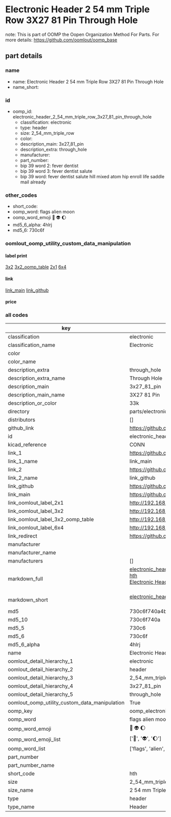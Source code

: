 # Electronic Header 2 54 mm Triple Row 3X27 81 Pin Through Hole  

note: This is part of OOMP the Oopen Organization Method For Parts. For more details: https://github.com/oomlout/oomp_base

##  part details
  







### name
* name: Electronic Header 2 54 mm Triple Row 3X27 81 Pin Through Hole
* name_short: 
### id
* oomp_id: electronic_header_2_54_mm_triple_row_3x27_81_pin_through_hole
  * classification: electronic
  * type: header
  * size: 2_54_mm_triple_row
  * color: 
  * description_main: 3x27_81_pin
  * description_extra: through_hole
  * manufacturer: 
  * part_number: 
  * bip 39 word 2: fever dentist
  * bip 39 word 3: fever dentist salute
  * bip 39 word: fever dentist salute hill mixed atom hip enroll life saddle mail already

### other_codes
* short_code: 
* oomp_word: flags alien moon
* oomp_word_emoji :flags: :alien: :moon:
* md5_6_alpha: 4hlrj
* md5_6: 730c6f






### oomlout_oomp_utility_custom_data_manipulation
#### label print
[3x2](http://192.168.1.245:1112/?label=oomp%204hlrj)
[3x2_oomp_table](http://192.168.1.108:1112/?label=oomp%204hlrj)
[2x1](http://192.168.1.242:1112/?label=oomp%204hlrj)
[6x4](http://192.168.1.55:1112/?label=oomp%204hlrj)    

#### link

[link_main](https://github.com/oomlout/oomlout_oomp_version_1_messy/tree/main/parts/electronic_header_2_54_mm_triple_row_3x27_81_pin_through_hole) [link_github](https://github.com/oomlout/oomlout_oomp_version_1_messy/tree/main/parts/electronic_header_2_54_mm_triple_row_3x27_81_pin_through_hole)                             

#### price







### all codes 
| key | value |  
| --- | --- |  
| classification | electronic |  
| classification_name | Electronic |  
| color |  |  
| color_name |  |  
| description_extra | through_hole |  
| description_extra_name | Through Hole |  
| description_main | 3x27_81_pin |  
| description_main_name | 3X27 81 Pin |  
| description_or_color | 33k |  
| directory | parts/electronic_header_2_54_mm_triple_row_3x27_81_pin_through_hole |  
| distributors | [] |  
| github_link | https://github.com/oomlout/oomlout_oomp_part_src/tree/main/parts/electronic_header_2_54_mm_triple_row_3x27_81_pin_through_hole |  
| id | electronic_header_2_54_mm_triple_row_3x27_81_pin_through_hole |  
| kicad_reference | CONN |  
| link_1 | https://github.com/oomlout/oomlout_oomp_version_1_messy/tree/main/parts/electronic_header_2_54_mm_triple_row_3x27_81_pin_through_hole |  
| link_1_name | link_main |  
| link_2 | https://github.com/oomlout/oomlout_oomp_version_1_messy/tree/main/parts/electronic_header_2_54_mm_triple_row_3x27_81_pin_through_hole |  
| link_2_name | link_github |  
| link_github | https://github.com/oomlout/oomlout_oomp_version_1_messy/tree/main/parts/electronic_header_2_54_mm_triple_row_3x27_81_pin_through_hole |  
| link_main | https://github.com/oomlout/oomlout_oomp_version_1_messy/tree/main/parts/electronic_header_2_54_mm_triple_row_3x27_81_pin_through_hole |  
| link_oomlout_label_2x1 | http://192.168.1.242:1112/?label=oomp%204hlrj |  
| link_oomlout_label_3x2 | http://192.168.1.245:1112/?label=oomp%204hlrj |  
| link_oomlout_label_3x2_oomp_table | http://192.168.1.108:1112/?label=oomp%204hlrj |  
| link_oomlout_label_6x4 | http://192.168.1.55:1112/?label=oomp%204hlrj |  
| link_redirect | https://github.com/oomlout/oomlout_oomp_version_1_messy/tree/main/parts/electronic_header_2_54_mm_triple_row_3x27_81_pin_through_hole |  
| manufacturer |  |  
| manufacturer_name |  |  
| manufacturers | [] |  
| markdown_full | [electronic_header_2_54_mm_triple_row_3x27_81_pin_through_hole](none)<br>[hth](none)<br>[Electronic Header 2 54 Mm Triple Row 3X27 81 Pin Through Hole](none)<br><br> |  
| markdown_short | [electronic_header_2_54_mm_triple_row_3x27_81_pin_through_hole](none)<br><br> |  
| md5 | 730c6f740a4b2d7c394716bb7d8ea2ab |  
| md5_10 | 730c6f740a |  
| md5_5 | 730c6 |  
| md5_6 | 730c6f |  
| md5_6_alpha | 4hlrj |  
| name | Electronic Header 2 54 mm Triple Row 3X27 81 Pin Through Hole |  
| oomlout_detail_hierarchy_1 | electronic |  
| oomlout_detail_hierarchy_2 | header |  
| oomlout_detail_hierarchy_3 | 2_54_mm_triple_row |  
| oomlout_detail_hierarchy_4 | 3x27_81_pin |  
| oomlout_detail_hierarchy_5 | through_hole |  
| oomlout_oomp_utility_custom_data_manipulation | True |  
| oomp_key | oomp_electronic_header_2_54_mm_triple_row_3x27_81_pin_through_hole |  
| oomp_word | flags alien moon |  
| oomp_word_emoji | :flags: :alien: :moon: |  
| oomp_word_emoji_list | [':flags:', ':alien:', ':moon:'] |  
| oomp_word_list | ['flags', 'alien', 'moon'] |  
| part_number |  |  
| part_number_name |  |  
| short_code | hth |  
| size | 2_54_mm_triple_row |  
| size_name | 2 54 mm Triple Row |  
| type | header |  
| type_name | Header |  
